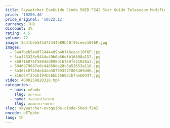 ```yaml
---
title: Skywatcher EvoGuide Cinda 50ED F242 Star Guide Telescope Modified Edition
price: '10206.46'
price_original: '10522.12'
currency: THB
discount: 3%
rating: 4.5
volume: 72
image: Sa4fbeb544d72444e89b40f46ceec10f6P.jpg
images:
  - Sa4fbeb544d72444e89b40f46ceec10f6P.jpg
  - Sca175328e9444e49b0b56efb16608a157.jpg
  - S68716076f5894ed098b16769fe21828a3.jpg
  - S046979887c0c44858de28c8a53653a116.jpg
  - Sa367c8745de44aa38739327f005469ddH.jpg
  - S16d64f2b1b194b56bb356021b7aeb0d4T.jpg
video: 4000259820328.mp4
categories:
  - name: เครื่องมือ
    slug: เคร-องม
  - name: วัดและการวิเคราะห์
    slug: ดและการว-เคราะห
slug: skywatcher-evoguide-cinda-50ed-f242
encode: oETqbke
lang: th
---
```

  
